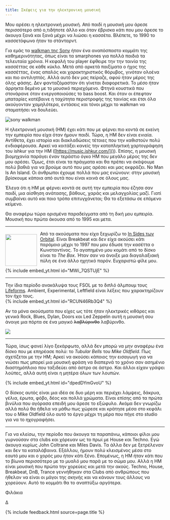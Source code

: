 ```yaml
--- 
title: Σκέψεις για την ηλεκτρονικη μουσική 
---
```


Μου αρέσει η ηλεκτρονική μουσική. Από παιδί η μουσική μου
άρεσε περισσότερο από ο,τιδήποτε άλλο και όταν έβρισκα κάτι που μου άρεσε το
άκουγα ξανά και ξανά μέχρι να λιώσει η κασσέτα. Βλέπετε, το 1990 το κασσετόφωνο
ήταν το στάνταρντ. 

<!--more-->

Για εμάς τα [walkman της Sony](https://en.wikipedia.org/wiki/Walkman) ήταν ένα αναπόσπαστο κομμάτι της καθημερινότητας, όπως είναι τα smarphones για πολλά παιδιά τα τελευταία χρόνια. Η κεφαλή του player έφθειρε την
την ταινία της κασσέττας σε κάθε κύκλο. Μετά από αρκετά παιξίματα ο ήχος της
κασσέττας, ένας απαλός και χαρακτηριστικός θόρυβος, γινόταν ολοένα και πιο αντιληπτός. Αλλά αυτό
δεν μας πείραζε, αφού ήταν μέρος της όλης φάσης. Δεν φανταζόμασταν ότι γίνεται
διαφορετικά. Το μέσο ήταν άρρηκτα δεμένο με το μουσικό περιεχόμενο. Φτηνά κουστικά που στονάρανε όταν ενεργοποιούσες το bass boost. Και όταν οι
έπεφταν μπαταρίες κατέβαινε η ταχύτητα περιστροφής της ταινίας και έτσι όλα
ακούγονταν χαμηλότερα, εντάσεις και τόνοι μέχρι το walkman να σταματήσει να δουλεύει.

![sony walkman](/assets/img/web/sony_wm_fx421_walkman-1387018.jpg!d.jpg)

Η ηλεκτρονική μουσική (ΗΜ) έχει κάτι που με φέρνει πιο κοντά σε εκείνη την
εμπειρία που είχα όταν ήμουν παιδί. Τώρα, η ΗΜ δεν είναι ενιαία. Αντίθετα, έχει
ιστορία και διακλαδώσεις τέτοιες που την καθιστούν πολύ ενδιαφέρουσα.
Αρκεί να κοιτάξει κανείς την καταπληκτική χαρτογράφηση του ishkur
για την ΗΜ ([https://music.ishkur.com/]()). Επίσης, η μουσική βιομηχανία παράγει έναν
τεράστιο όγκο ΗΜ που μεγάλο μέρος της δεν μου αρέσει. Όμως, έτσι είναι τα
πράγματα και θα πρέπει να σκάψουμε πολύ βαθιά για να βρούμε αυτό που μας αρέσει
και μας εκφράζει. No Man Is An Island. Οι άνθρωποι έχουμε πολλά που μας
ενώνουν: στην μουσική βρίσκουμε κάποια από αυτά που είναι κοινά σε όλους μας.

Έλεγα ότι η ΗΜ με φέρνει κοντά σε αυτή την εμπειρία που έζησα σαν παιδί, μια
αίσθηση ανάτασης, βάθους, χαράς και μελαγχολίας μαζί.  Γιατί συμβαίνει αυτό και
ποιο τρόπο επιτυγχάνεται; Θα το εξετάσω σε επόμενο κείμενο.

Θα αναφέρω τώρα ορισμένα παραδείγματα από τη δική μου εμπειρία. Μουσική που πρώτα άκουσα από το 1995 και μετα.

<hr/>

<img
src="https://img.discogs.com/beGgqp5FYD_f_sTINsfLxEtG6kU=/fit-in/300x300/filters:strip_icc():format(jpeg):mode_rgb():quality(40)/discogs-images/R-130793-1366915772-8056.jpeg.jpg"
style="float: left; margin: 10px 10px 0 0; width: 100px" />


Από τα ακούσματα που είχα ξεχωρίζω το [In Sides των
Orbital](//www.discogs.com/Orbital-In-Sides/master/23336). Είναι Breakbeat και
δεν είχα ακούσει κάτι παρόμοιο μέχρι το 1997 που μου έδωσε την κασέττα ο
Κωνσταντίνος. Το αγαπημένο μου κομάτι από το δίσκο είναι το *The Box*. Ήταν σαν
να άνοιξε μια διαγαλαξιακή πύλη σε ένα άλλο ηχητικό παρόν. Ευχαριστώ φίλε μου.

{% include embed_yt.html id="MWi_7QSTUjE" %}

<hr/>

Την ίδια περίοδο ανακάλυψα τους FSOL με το διπλό άλμπουμ τους [Lifeforms](https://www.discogs.com/The-Future-Sound-Of-London-Lifeforms/master/6526). Ambient, Experimental, Leftfield είναι λέξεις που χαρακτηρίζουν τον ήχο τους.
<br/>
{% include embed_yt.html id="RCUN46Rb3Q4" %}

Αν τα μόνα ακούσματα που είχες ως τότε ήταν ηλεκτρικές κιθάρες και γενικά Rock, Blues, Dylan, Doors και Led Zeppelin αυτή η μουσική σου άνοιγε μια πόρτα σε ένα μαγικό <del>λαβλύρινθο</del> λαβύρινθο.

<img src="/assets/img/MPW-39960-270x400.jpg" style="margin: 0 auto" />

<hr/>

Τώρα, ίσως φανεί λίγο ξεκάρφωτο, αλλά  δεν μπορώ να μην αναφέρω ένα δίσκο που με επηρέασε πολύ: το *Tubular Bells* του *Mike Oldfield*. Πως σχετίζεται με την ΗΜ; Αρκεί να ακούσει κάποιος την εισαγωγή για να νιώσει πως μπορεί μια μουσική φράση να διαπερνά το χρόνο σαν ασημένιο διαστημόπλοιο που ταξιδεύει από άστρο σε άστρο. Και άλλοι είχαν γράψει λούπες, αλλά αυτή είναι η μητέρα όλων των λουπών. 

{% include embed_yt.html id="dpedDYmGvoU" %}

Ο δίσκος αυτός είναι μια ιδέα σε δυο μέρη και περιέχει λάμψεις, δάκρυα, γέλια, έρωτα, φόβο, δέος και πολλά χρώματα. Είναι επίσης από τα πρώτα βινύλια που αγόρασα επειδή μου άρεσε το εξώφυλο. 
Ακόμα δεν γνωρίζω αλλά πολύ θα ήθελα να μάθω πως χώρεσε και κράτησε μέσα στο κεφάλι του ο Mike Oldfield όλο αυτό το έργο μέχρι τη μέρα που πήγε στο studio για να το ηχογραφήσει.

<hr/>

Για να κλείσω, την περίοδο που άκουγα τα παραπάνω, κάποιοι φίλοι μου γυρνούσαν στα clubs και χόρευαν ως το πρωί με House και Techno. Εγώ άκουγα κυρίως John Coltrane και Miles Davis. Τα άλλα δεν με ξετρέλεναν και δεν τα καταλάβαινα. Εξάλλου, ήμουν πολύ κλεισμένος μέσα στο εαυτό μου και ο χορός μου ήταν κάτι ξένο. Επομένως, η ΗΜ ήταν κάτι που το βίωνα περισσότερο με το μυαλό μου παρά με το σώμα μου. Αλλά η ΗΜ είναι μουσική που πρώτα την χορεύεις και μετά την ακούς. Techno, House, Breakbeat, DnB, Trance γεννήθηκαν στα Clubs από ανθρώπους που ήθελαν να είναι οι μάγοι της σκηνής και να κάνουν τους άλλους να χορεύουν. Αυτό το κομμάτι θα το αναπτύξω αργότερα.

Φιλάκια

Δ


{% include feedback.html source=page.title %}
